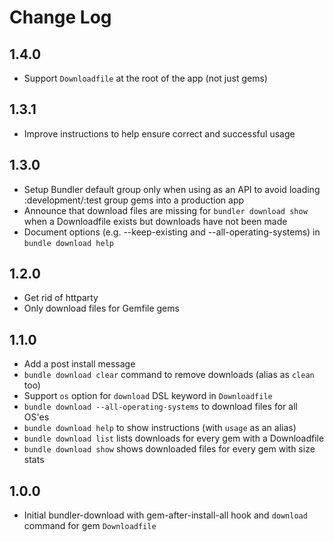 # Change Log

## 1.4.0

- Support `Downloadfile` at the root of the app (not just gems)

## 1.3.1

- Improve instructions to help ensure correct and successful usage

## 1.3.0

- Setup Bundler default group only when using as an API to avoid loading :development/:test group gems into a production app
- Announce that download files are missing for `bundler download show` when a Downloadfile exists but downloads have not been made
- Document options (e.g. --keep-existing and --all-operating-systems) in `bundle download help`

## 1.2.0

- Get rid of httparty
- Only download files for Gemfile gems

## 1.1.0

- Add a post install message
- `bundle download clear` command to remove downloads (alias as `clean` too)
- Support `os` option for `download` DSL keyword in `Downloadfile`
- `bundle download --all-operating-systems` to download files for all OS'es
- `bundle download help` to show instructions (with `usage` as an alias)
- `bundle download list` lists downloads for every gem with a Downloadfile
- `bundle download show` shows downloaded files for every gem with size stats

## 1.0.0

- Initial bundler-download with gem-after-install-all hook and `download` command for gem `Downloadfile`

